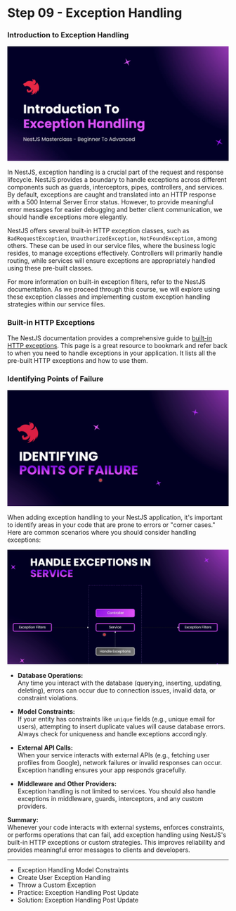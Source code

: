 # Step 09 - Exception Handling

### Introduction to Exception Handling

![Exception Handling](./images/introduction.png)

In NestJS, exception handling is a crucial part of the request and response lifecycle. NestJS provides a boundary to handle exceptions across different components such as guards, interceptors, pipes, controllers, and services. By default, exceptions are caught and translated into an HTTP response with a 500 Internal Server Error status. However, to provide meaningful error messages for easier debugging and better client communication, we should handle exceptions more elegantly.

NestJS offers several built-in HTTP exception classes, such as `BadRequestException`, `UnauthorizedException`, `NotFoundException`, among others. These can be used in our service files, where the business logic resides, to manage exceptions effectively. Controllers will primarily handle routing, while services will ensure exceptions are appropriately handled using these pre-built classes.

For more information on built-in exception filters, refer to the NestJS documentation. As we proceed through this course, we will explore using these exception classes and implementing custom exception handling strategies within our service files.


### Built-in HTTP Exceptions

The NestJS documentation provides a comprehensive guide to [built-in HTTP exceptions](https://docs.nestjs.com/exception-filters#built-in-http-exceptions).  This page is a great resource to bookmark and refer back to when you need to handle exceptions in your application.  It lists all the pre-built HTTP exceptions and how to use them.


### Identifying Points of Failure

![Identifying Points of Failure](./images/identifyung.png)

When adding exception handling to your NestJS application, it's important to identify areas in your code that are prone to errors or "corner cases." Here are common scenarios where you should consider handling exceptions:

![alt text](./images/handle-exceptions.png)
- **Database Operations:**  
  Any time you interact with the database (querying, inserting, updating, deleting), errors can occur due to connection issues, invalid data, or constraint violations.

- **Model Constraints:**  
  If your entity has constraints like `unique` fields (e.g., unique email for users), attempting to insert duplicate values will cause database errors. Always check for uniqueness and handle exceptions accordingly.

- **External API Calls:**  
  When your service interacts with external APIs (e.g., fetching user profiles from Google), network failures or invalid responses can occur. Exception handling ensures your app responds gracefully.

- **Middleware and Other Providers:**  
  Exception handling is not limited to services. You should also handle exceptions in middleware, guards, interceptors, and any custom providers.

**Summary:**  
Whenever your code interacts with external systems, enforces constraints, or performs operations that can fail, add exception handling using NestJS's built-in HTTP exceptions or custom strategies. This improves reliability and provides meaningful error messages to clients and developers.

---

- Exception Handling Model Constraints
- Create User Exception Handling
- Throw a Custom Exception
- Practice: Exception Handling Post Update
- Solution: Exception Handling Post Update
